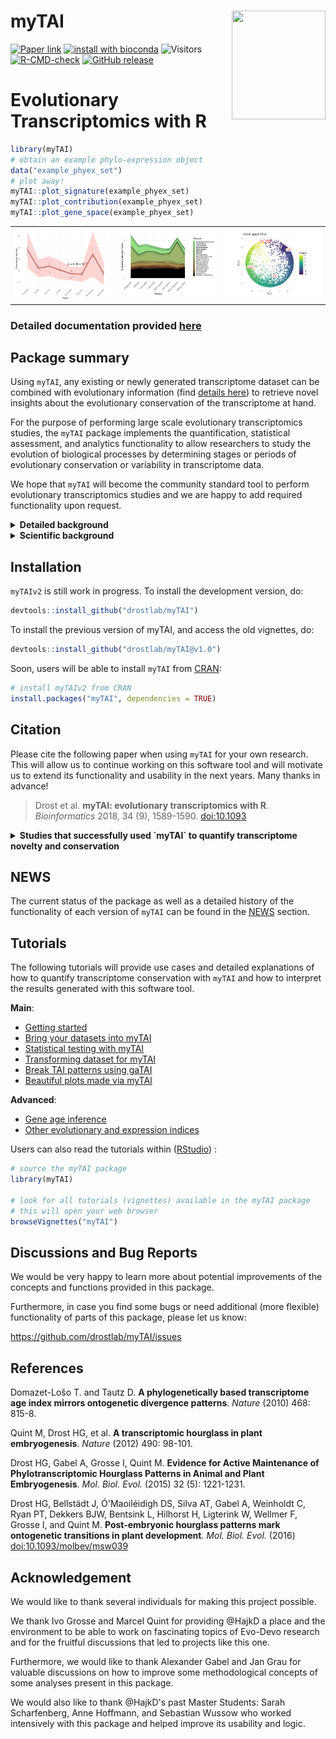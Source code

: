 
# myTAI <img src="man/figures/logo.png" align="right" height="174" width="150" />
[![Paper link](https://img.shields.io/badge/Published%20in-Bioinformatics-126888.svg)](https://academic.oup.com/bioinformatics/article/34/9/1589/4772684)
[![install with bioconda](https://img.shields.io/badge/install%20with-bioconda-brightgreen.svg?style=flat)](https://bioconda.github.io/)
![Visitors](https://api.visitorbadge.io/api/visitors?path=https%3A%2F%2Fgithub.com%2Fdrostlab%2FmyTAI&label=VISITORS&countColor=%23263759&style=flat)
[![R-CMD-check](https://github.com/drostlab/myTAI/actions/workflows/R-CMD-check.yaml/badge.svg)](https://github.com/drostlab/myTAI/actions/workflows/R-CMD-check.yaml)
[![GitHub release](https://img.shields.io/github/v/release/drostlab/myTAI?label=Latest%20Release)](https://github.com/drostlab/myTAI/releases)

# Evolutionary Transcriptomics with R

```r
library(myTAI)
# obtain an example phylo-expression object
data("example_phyex_set")
# plot away!
myTAI::plot_signature(example_phyex_set)  
myTAI::plot_contribution(example_phyex_set)
myTAI::plot_gene_space(example_phyex_set)
```

<table>
  <tr>
    <td align="center">
      <img src="docs/reference/figures/plot_signature.svg" alt="plot_signature function output" width="300">
    </td>
    <td align="center">
      <img src="docs/articles/tai-gallery_files/figure-html/unnamed-chunk-15-1.png" alt="plot_contribution function output" width="300">
    </td>
    <td align="center">
      <img src="docs/articles/tai-gallery_files/figure-html/unnamed-chunk-22-1.png" alt="plot_gene_space function output" width="300">
    </td>
  </tr>
</table>

### Detailed documentation provided [here](https://drostlab.github.io/myTAI)

## Package summary

Using `myTAI`, any existing or newly generated transcriptome dataset can be combined with evolutionary information (find [details here](https://drostlab.github.io/myTAI/articles/phylostratigraphy.html)) to retrieve novel insights about the evolutionary conservation of the transcriptome at hand. 

For the purpose of performing large scale evolutionary transcriptomics studies, the `myTAI` package implements the quantification, statistical assessment, and analytics functionality to allow researchers to study the evolution of biological processes by determining stages or periods of evolutionary conservation or variability in transcriptome data. 

We hope that `myTAI` will become the community standard tool to perform evolutionary transcriptomics studies and we are happy to add required functionality upon request.

<details> <summary> <b> Detailed background </b> </summary>

In the past years, a variety of studies aimed to uncover the molecular basis of 
morphological innovation and variation from the evolutionary developmental perspective. 
These studies often rely on transcriptomic data to establish the molecular patterns 
driving the complex biological processes underlying phenotypic plasticity.

Although transcriptome information is a useful start to study the molecular mechanisms 
underlying a biological process of interest (molecular phenotype), they rarely capture 
__how__ these expression patterns emerged in the first place or to __what extent__ they 
are possibly constrained, thereby neglecting the evolutionary history and developmental 
constraints of genes contributing to the overall pool of expressed transcripts. 

To overcome this limitation, the `myTAI` package introduces procedures summarized 
under the term `evolutionary transcriptomics` to integrate gene age information 
into classical gene expression analysis. `Gene age inference` can be performed 
with [various existing software](https://drostlab.github.io/myTAI/articles/phylostratigraphy.html), 
but we recommend using [GenEra](https://github.com/josuebarrera/GenEra) or [orthomap](https://github.com/kullrich/orthomap), 
since they address published shortcomings of `gene age inference` ([see detailed discussion here](https://drostlab.github.io/myTAI/articles/phylostratigraphy.html)). 
In addition, users can easily retrieve [previously precomputed gene age information](https://github.com/drostlab/published_phylomaps) via our data package [phylomapr](https://github.com/LotharukpongJS/phylomapr).

Evolutionary transcriptomics studies can serve as a first approach to screen _in silico_ 
for the potential existence of evolutionary and developmental constraints within a biological process of interest. 
This is achieved by quantifying transcriptome conservation patterns and their underlying gene sets in biological processes. 
The exploratory analysis functions implemented in `myTAI` provide users with 
a standardized, automated and statistically sound framework to detect and analyze 
patterns of evolutionary constraints in any transcriptome dataset of interest.

</details>

<details> <summary> <b> Scientific background </b> </summary>

Today, phenomena such as morphological mutations, diseases or developmental processes 
are primarily investigated on the molecular level using transcriptomics approaches. 
Transcriptomes denote the total number of quantifiable transcripts present at a 
specific stage in a biological process. In disease or developmental (defect) studies, 
transcriptomes are usually measured over several time points. In treatment studies 
aiming to quantify differences in the transcriptome due to biotic stimuli, abiotic stimuli,
or diseases usually treatment / disease versus non-treatment / non-disease transcriptomes are compared. 
In either case, comparing changes in transcriptomes over time or between treatments 
allows us to identify genes and gene regulatory mechanisms that might be involved in 
governing the biological process of investigation. Although classic transcriptomics 
studies are based on an established methodology, little is known about the evolution 
and conservation mechanisms underlying such transcriptomes. Understanding the evolutionary 
mechanism that change transcriptomes over time, however, might give us a new perspective 
on how diseases emerge in the first place or how morphological changes are triggered by
changes of developmental transcriptomes.

Evolutionary transcriptomics aims to capture and quantify the evolutionary conservation 
of genes that contribute to the transcriptome during a specific stage of the biological 
process of interest. The resulting temporal conservation pattern
then enables to detect stages of development or other biological processes that
are evolutionarily conserved ([Drost et al., 2018](https://academic.oup.com/bioinformatics/advance-article/doi/10.1093/bioinformatics/btx835/4772684)). This quantification on the highest level is achieved through transcriptome indices (e.g. [Transcriptome Age Index](https://drostlab.github.io/myTAI/articles/phylostratigraphy.html) or [Transcriptome Divergence Index](https://drostlab.github.io/myTAI/articles/other-strata.html)) which aim to quantify the average evolutionary age [Barrera-Redondo et al., 2023](https://genomebiology.biomedcentral.com/articles/10.1186/s13059-023-02895-z) or sequence conservation [Drost et al., 2015](https://academic.oup.com/mbe/article/32/5/1221/1125964) of genes that contribute to the transcriptome at a particular stage. In general, evolutionary transcriptomics can be used as a method to quantify the evolutionary conservation of transcriptomes at particular developmental stages and to investigate how transcriptomes underlying biological processes are constrained or channeled due to events in evolutionary history (Dollo's law) ([Drost et al., 2017](https://www.sciencedirect.com/science/article/pii/S0959437X16302040)).

__Please note, since myTAI relies on gene age inference and there has been an extensive debate about the best approaches for gene age inference in the last years,
please follow my [updated discussion about the gene age inference literature](https://drostlab.github.io/myTAI/articles/phylostratigraphy.html). With [GenEra](https://github.com/josuebarrera/GenEra), we addressed all previously raised issues and we encourage users to run `GenEra` when aiming to infer gene ages for further `myTAI` analyses.__

</details>

## Installation

`myTAIv2` is still work in progress. To install the development version, do:

```r
devtools::install_github("drostlab/myTAI")
```

To install the previous version of myTAI, and access the old vignettes, do:

```r
devtools::install_github("drostlab/myTAI@v1.0")
```

Soon, users will be able to install `myTAI` from [CRAN](https://CRAN.R-project.org/package=myTAI):

```r
# install myTAIv2 from CRAN
install.packages("myTAI", dependencies = TRUE)
```

## Citation
Please cite the following paper when using `myTAI` for your own research. This will allow us to continue working on this software tool and will motivate us to extend its functionality and usability in the next years. Many thanks in advance!

> Drost et al. __myTAI: evolutionary transcriptomics with R__. _Bioinformatics_ 2018, 34 (9), 1589-1590. [doi:10.1093](https://academic.oup.com/bioinformatics/advance-article/doi/10.1093/bioinformatics/btx835/4772684)


<details> <summary> <b> Studies that successfully used `myTAI` to quantify transcriptome novelty and conservation </b> </summary>
>
> - _Evolutionary trends in the emergence of skeletal cell types_ 
A Damatac, II , S Koska , K K Ullrich , T Domazet-Lošo , A Klimovich , M Kaucká… - __Evolution Letters__, 2025
>
> - _Phylostratigraphic analysis revealed that ancient ohnologue PtoWRKY53 innovated a vascular transcription regulatory network in Populus_ 
W Huang, M Quan, W Qi, L Xiao, Y Fang, J Zhou… - __New Phytologist__, 2025
>
> - _Pra-GE-ATLAS: Empowering Pinus radiata stress and breeding research through a multi-omics database_ 
V Roces, MJ Cañal, JL Mateo, L Valledor… - __Journal of Integrative Plant Biology__, 2025
>
> - _Developmental phylotranscriptomics in grapevine suggests an ancestral role of somatic embryogenesis_ 
S Koska, D Leljak-Levanic, N Malenica, K Bigovic Villi… - __Communications Biology__, 2025
>
> - _Proteomic analyses reveal the key role of gene co-option in the evolution of the scaly-foot snail scleritome_ 
WC Wong, YH Kwan, X He, C Chen, S Xiang, Y Xiao…  - __Communications Biology__, 2025
>
> - _Genome assembly of Stewartia sinensis reveals origin and evolution of orphan genes in Theaceae_ 
L Cheng, Q Han, Y Hao, Z Qiao, M Li, D Liu… - __Communications Biology__, 2025
> 
> - _A transcriptomic hourglass in brown algae_ 
JS Lotharukpong, M Zheng, R Luthringer, D Liesner, H-G Drost, SM Coelho - __Nature__, 2024
>
> - _Genome assemblies of 11 bamboo species highlight diversification induced by dynamic subgenome dominance_
PF Ma, YL Liu, C Guo, G Jin, ZH Guo, L Mao, YZ Yang… - __Nature Genetics__, 2024
>
> - _Hemichordate cis-regulatory genomics and the gene expression dynamics of deuterostomes_
A Pérez-Posada, CY Lin, TP Fan, CY Lin, YC Chen… - __Nature Ecology & Evolution__, 2024
> 
> - _Comparison between 16S rRNA and shotgun sequencing in colorectal cancer, advanced colorectal lesions, and healthy human gut microbiota_
D Bars-Cortina, E Ramon, B Rius-Sansalvador… - __BMC genomics__, 2024
>
> - _Heat stress reprograms herbivory-induced defense responses in potato plants_
J Zhong, J Zhang, Y Zhang, Y Ge, W He, C Liang… - __BMC Plant Biology__, 2024
>
> - _The transcriptomic signature of adaptations associated with perfume collection in orchid bees_
K Darragh, SR Ramírez - __Journal of Evolutionary Biology__, 2024
>
> - _Proteomic dynamics revealed sex‐biased responses to combined heat‐drought stress in Marchantia_
S Guerrero, V Roces, L García‐Campa, L Valledor… - __Journal of Integrative Plant Biology__, 2024
>
> - _Evolution of gene networks underlying adaptation to drought stress in the wild tomato Solanum chilense_
K Wei, S Sharifova, X Zhao, N Sinha, H Nakayama… - __Molecular Ecology__, 2024
>
> - _Conserved and specific gene expression patterns in the embryonic development of tardigrades_
C Li, Z Yang, X Xu, L Meng, S Liu, D Yang - __Evolution & Development__, 2024
>
> - _The functions and factors governing fungal communities and diversity in agricultural waters: insights into the ecosystem services aquatic mycobiota provide_
P Pham, Y Shi, I Khan, M Sumarah, J Renaud… - __Frontiers in Microbiology__, 2024
>
> - _An evolutionary timeline of the oxytocin signaling pathway_
AM Sartorius, J Rokicki, S Birkeland, F Bettella, C Barth… - __Communications Biology__, 2024
>
> - _The Evolution of Foraging Webs is Associated with Young Genes in Araneoidea Spiders_
A Jia, T Yang, W Hu, S Ma, Z Zhang, Y Wang - __Available at SSRN 4383994__
>
> - _Multiplexed transcriptomic analyses of the plant embryonic hourglass_
H Wu, R Zhang, KJ Niklas, MJ Scanlon - __BioRxiv__, 2024
>
> - _Brachiopod genome unveils the evolution of the BMP–Chordin network in bilaterian body patterning_
TD Lewin, K Shimizu, IJY Liao, ME Chen, K Endo… - __BioRxiv__, 2024
>
> - _The angiosperm seed life cycle follows a developmental reverse hourglass_
AA Sami, L Bentsink, MAS Artur - __BioRxiv__, 2024
>
> - _Evolutionary trends in the emergence of skeletal cell types_
A Damatac, S Koska, KK Ullrich, T Domazet-Loso… - __BioRxiv__, 2024
>
> - _Transcriptome age of individual cell types in Caenorhabditis elegans_ F Ma, C Zheng - __Proceedings of the National Academy of Sciences__, 2023
>
> - _Single-cell atlases of two lophotrochozoan larvae highlight their complex evolutionary histories_
L Piovani, DJ Leite, LA Yañez Guerra, F Simpson… - __Science Advances__, 2023
>
> - _oggmap: a Python package to extract gene ages per orthogroup and link them with single-cell RNA data_
KK Ullrich, NE Glytnasi - __Bioinformatics__, 2023
>
> - _Discovery of putative long non-coding RNAs expressed in the eyes of Astyanax mexicanus (Actinopterygii: Characidae)_
I Batista da Silva, D Aciole Barbosa, KF Kavalco… - __Scientific Reports__, 2023
>
> - _An ancient split of germline and somatic stem cell lineages in Hydra_
C Nishimiya-Fujisawa, H Petersen, TC-T Koubková-Yu, C Noda, S Shigenobu, J Bageritz, T Fujisawa, O Simakov, S Kobayashi, TW Holstein - __BioRxiv__, 2023
>
> - _Oxytocin receptor expression patterns in the human brain across development_ 
J Rokicki, T Kaufmann, A-MG de Lange, D van der Meer, S Bahrami, AM Sartorius, UK Haukvik, NE Steen, E Schwarz, DJ Stein, T Nærland, OA Andreassen, LT Westlye, DS Quintana - __Neuropsychopharmacology__, 2022
>
> - _The Phylotranscriptomic Hourglass Pattern in Fungi: An Updated Model_ Y Xie, HS Kwan, PL Chan, WJ Wu, J Chiou, J Chang __BioRxiv__, 2022
> 
> - _Embryo-Like Features in Developing Bacillus subtilis Biofilms_ M Futo, L Opašić, S Koska, N Čorak, T Široki, V Ravikumar, A Thorsell, M Lenuzzi, D Kifer, M Domazet-Lošo, K Vlahoviček, I Mijakovic, T Domazet-Lošo - __Molecular Biology and Evolution__, 2021
>
> - _New Genes Interacted With Recent Whole-Genome Duplicates in the Fast Stem Growth of Bamboos_ G Jin, P-F Ma, X Wu, L Gu, M Long, C Zhang, DZ Li - __Molecular Biology and Evolution__, 2021
> 
> - _Evolutionary transcriptomics of metazoan biphasic life cycle supports a single intercalation origin of metazoan larvae_
J Wang, L Zhang, S Lian, Z Qin, X Zhu, X Dai, Z Huang et al. - __Nature Ecology & Evolution__, 2020
>
> - _Pervasive convergent evolution and extreme phenotypes define chaperone requirements of protein homeostasis_
Y Draceni, S Pechmann - __Proceedings of the National Academy of Sciences__, 2019
>
> - _Reconstructing the transcriptional ontogeny of maize and sorghum supports an inverse hourglass model of inflorescence development_ 
S Leiboff, S Hake - __Current Biology__, 2019
>
> - _The Transcriptional Landscape of Polyploid Wheats and their Diploid Ancestors during Embryogenesis and Grain Development_
D Xiang, TD Quilichini, Z Liu, P Gao, Y Pan et al. - __The Plant Cell__, 2019
>
> - _Pervasive convergent evolution and extreme phenotypes define chaperone requirements of protein homeostasis_
Y Draceni, S Pechmann - __Proceedings of the National Academy of Sciences__, 2019
>
> - _A unicellular relative of animals generates a layer of polarized cells by actomyosin-dependent cellularization_
O Dudin, A Ondracka, X Grau-Bové, AAB Haraldsen et al. - __eLife__, 2019
>
> - _Gene Expression Does Not Support the Developmental Hourglass Model in Three Animals with Spiralian Development_
L Wu, KE Ferger, JD Lambert - __Molecular Biology and Evolution__, 2019
>
> - _Phylostratr: a framework for phylostratigraphy_
Z Arendsee, J Li, U Singh, A Seetharam et al. - __Bioinformatics__, 2019
>
> - _Algorithms for synteny-based phylostratigraphy and gene origin classification_
Z Arendsee - 2019
>
> - _Elucidating the endogenous synovial fluid proteome and peptidome of inflammatory arthritis using label-free mass spectrometry_
SM Mahendran, EC Keystone, RJ Krawetz et al. - __Clinical proteomics__, 2019
>
> - _Environmental DNA reveals landscape mosaic of wetland plant communities_
ME Shackleton, GN Rees, G Watson et al. - __Global Ecology and Conservation__, 2019
>
> - _Developmental constraints on genome evolution in four bilaterian model species_
J Liu, M Robinson-Rechavi - __Genome Biology and Evolution__, 2018
>
> - _Mapping selection within Drosophila melanogaster embryo's anatomy_
I Salvador-Martínez et al. - __Molecular Biology and Evolution__, 2017
>
> - _Distribution and diversity of enzymes for polysaccharide degradation in fungi_
R Berlemont - __Scientific reports__, 2017
>
> - _The origins and evolutionary history of human non-coding RNA regulatory networks_
M Sherafatian, SJ Mowla - __Journal of bioinformatics and computational biology__, 2017
>
> - _High expression of new genes in trochophore enlightening the ontogeny and evolution of trochozoans_
F Xu, T Domazet-Lošo, D Fan, TL Dunwell, L Li et al. - __Scientific reports__, 2016
>
> - _Evidence for active maintenance of phylotranscriptomic hourglass patterns in animal and plant embryogenesis_
>HG Drost, A Gabel, I Grosse, M Quint - __Molecular Biology and Evolution__, 2015
>
</details>

## NEWS

The current status of the package as well as a detailed history of the
functionality of each version of `myTAI` can be found in the [NEWS](https://drostlab.github.io/myTAI/news/index.html) section.

## Tutorials

The following tutorials will provide use cases and detailed explanations of how to quantify transcriptome conservation with `myTAI` and how to interpret the results generated with this software tool.

**Main**:
- [Getting started](https://drostlab.github.io/myTAI/articles/myTAI.html)
- [Bring your datasets into myTAI](https://drostlab.github.io/myTAI/articles/phylo-expression-object.html)
- [Statistical testing with myTAI](https://drostlab.github.io/myTAI/articles/tai-stats.html)
- [Transforming dataset for myTAI](https://drostlab.github.io/myTAI/articles/tai-transform.html)
- [Break TAI patterns using gaTAI](https://drostlab.github.io/myTAI/articles/tai-breaker.html)
- [Beautiful plots made via myTAI](https://drostlab.github.io/myTAI/articles/tai-gallery.html)

**Advanced**:
- [Gene age inference](https://drostlab.github.io/myTAI/articles/phylostratigraphy.html)
- [Other evolutionary and expression indices](https://drostlab.github.io/myTAI/articles/other-strata.html)

Users can also read the tutorials within ([RStudio](https://posit.co/)) :

```r
# source the myTAI package
library(myTAI)

# look for all tutorials (vignettes) available in the myTAI package
# this will open your web browser
browseVignettes("myTAI")
```

## Discussions and Bug Reports

We would be very happy to learn more about potential improvements of the concepts and functions
provided in this package.

Furthermore, in case you find some bugs or need additional (more flexible) functionality of parts
of this package, please let us know:

https://github.com/drostlab/myTAI/issues

## References

Domazet-Lošo T. and Tautz D. __A phylogenetically based transcriptome age index mirrors ontogenetic divergence patterns__. _Nature_ (2010) 468: 815-8.

Quint M, Drost HG, et al. __A transcriptomic hourglass in plant embryogenesis__. _Nature_ (2012) 490: 98-101.

Drost HG, Gabel A, Grosse I, Quint M. __Evidence for Active Maintenance of Phylotranscriptomic Hourglass Patterns in Animal and Plant Embryogenesis__. _Mol. Biol. Evol._ (2015) 32 (5): 1221-1231.

Drost HG, Bellstädt J, Ó'Maoiléidigh DS, Silva AT, Gabel A, Weinholdt C, Ryan PT, Dekkers BJW, Bentsink L, Hilhorst H, Ligterink W, Wellmer F, Grosse I, and Quint M. __Post-embryonic hourglass patterns mark ontogenetic transitions in plant development__. _Mol. Biol. Evol._ (2016) [doi:10.1093/molbev/msw039](https://academic.oup.com/mbe/article/33/5/1158/2580081) 


## Acknowledgement

We would like to thank several individuals for making this project possible.

We thank Ivo Grosse and Marcel Quint for providing @HajkD a place
and the environment to be able to work on fascinating topics of Evo-Devo research and for the fruitful discussions that led to projects like this one.

Furthermore, we would like to thank Alexander Gabel and Jan Grau for valuable discussions
on how to improve some methodological concepts of some analyses present in this package.

We would also like to thank @HajkD's past Master Students: Sarah Scharfenberg, Anne Hoffmann, and Sebastian Wussow
who worked intensively with this package and helped improve its usability and logic.



